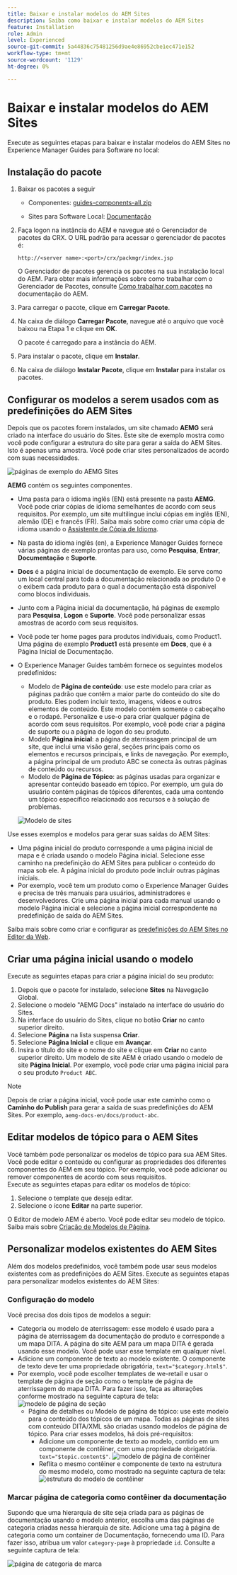 ```yaml
---
title: Baixar e instalar modelos do AEM Sites
description: Saiba como baixar e instalar modelos do AEM Sites
feature: Installation
role: Admin
level: Experienced
source-git-commit: 5a44836c75481256d9ae4e86952cbe1ec471e152
workflow-type: tm+mt
source-wordcount: '1129'
ht-degree: 0%

---
```



# Baixar e instalar modelos do AEM Sites

Execute as seguintes etapas para baixar e instalar modelos do AEM Sites no Experience Manager Guides para Software no local:


## Instalação do pacote

1. Baixar os pacotes a seguir

   - Componentes: [guides-components-all.zip](https://github.com/adobe/aemg-sites-components/releases/tag/v1.0.0)

   - Sites para Software Local: [Documentação](https://github.com/adobe/aemg-docs/releases/tag/v1.0.0)

1. Faça logon na instância do AEM e navegue até o Gerenciador de pacotes da CRX. O URL padrão para acessar o gerenciador de pacotes é:

   ```http
   http://<server name>:<port>/crx/packmgr/index.jsp
   ```

   O Gerenciador de pacotes gerencia os pacotes na sua instalação local do AEM. Para obter mais informações sobre como trabalhar com o Gerenciador de Pacotes, consulte [Como trabalhar com pacotes](https://helpx.adobe.com/experience-manager/6-5/sites/administering/using/package-manager.html) na documentação do AEM.

1. Para carregar o pacote, clique em **Carregar Pacote**.

1. Na caixa de diálogo **Carregar Pacote**, navegue até o arquivo que você baixou na Etapa 1 e clique em **OK**.

   O pacote é carregado para a instância do AEM.

1. Para instalar o pacote, clique em **Instalar**.

1. Na caixa de diálogo **Instalar Pacote**, clique em **Instalar** para instalar os pacotes.


## Configurar os modelos a serem usados com as predefinições do AEM Sites

Depois que os pacotes forem instalados, um site chamado **AEMG** será criado na interface do usuário do Sites. Este site de exemplo mostra como você pode configurar a estrutura do site para gerar a saída do AEM Sites. Isto é apenas uma amostra. Você pode criar sites personalizados de acordo com suas necessidades.

![páginas de exemplo do AEMG Sites](assets/aemg-sites-sample-pages.png)


**AEMG** contém os seguintes componentes.
- Uma pasta para o idioma inglês (EN) está presente na pasta **AEMG**. Você pode criar cópias de idioma semelhantes de acordo com seus requisitos. Por exemplo, um site multilíngue inclui cópias em inglês (EN), alemão (DE) e francês (FR).  Saiba mais sobre como criar uma cópia de idioma usando o [Assistente de Cópia de Idioma](https://experienceleague.adobe.com/en/docs/experience-manager-65/content/sites/administering/introduction/tc-wizard).
- Na pasta do idioma inglês (en), a Experience Manager Guides fornece várias páginas de exemplo prontas para uso, como **Pesquisa**, **Entrar**, **Documentação** e **Suporte**.

- **Docs** é a página inicial de documentação de exemplo. Ele serve como um local central para toda a documentação relacionada ao produto
O e o exibem cada produto para o qual a documentação está disponível como blocos individuais.

- Junto com a Página inicial da documentação, há páginas de exemplo para **Pesquisa**, **Logon** e **Suporte**. Você pode personalizar essas amostras de acordo com seus requisitos.
- Você pode ter home pages para produtos individuais, como Product1. Uma página de exemplo **Product1** está presente em **Docs**, que é a Página Inicial de Documentação.

- O Experience Manager Guides também fornece os seguintes modelos predefinidos:

   - Modelo de **Página de conteúdo**: use este modelo para criar as páginas padrão que contêm a maior parte do conteúdo do site do produto. Eles podem incluir texto, imagens, vídeos e outros elementos de conteúdo. Este modelo contém somente o cabeçalho e o rodapé. Personalize e use-o para criar qualquer página de acordo com seus requisitos. Por exemplo, você pode criar a página de suporte ou a página de logon do seu produto.
   - Modelo **Página inicial**: a página de aterrissagem principal de um site, que inclui uma visão geral, seções principais como os elementos e recursos principais, e links de navegação. Por exemplo, a página principal de um produto ABC se conecta às outras páginas de conteúdo ou recursos.
   - Modelo de **Página de Tópico**: as páginas usadas para organizar e apresentar conteúdo baseado em tópico. Por exemplo, um guia do usuário contém páginas de tópicos diferentes, cada uma contendo um tópico específico relacionado aos recursos e à solução de problemas.

  ![Modelo de sites](assets/sites-ui-templates.png)

Use esses exemplos e modelos para gerar suas saídas do AEM Sites:
- Uma página inicial do produto corresponde a uma página inicial de mapa e é criada usando o modelo Página inicial. Selecione esse caminho na predefinição do AEM Sites para publicar o conteúdo do mapa sob ele. A página inicial do produto pode incluir outras páginas iniciais.
- Por exemplo, você tem um produto como o Experience Manager Guides e precisa de três manuais para usuários, administradores e desenvolvedores.  Crie uma página inicial para cada manual usando o modelo Página inicial e selecione a página inicial correspondente na predefinição de saída do AEM Sites.

Saiba mais sobre como criar e configurar as [predefinições do AEM Sites no Editor da Web](../user-guide/generate-output-aem-site-web-editor.md).

## Criar uma página inicial usando o modelo

Execute as seguintes etapas para criar a página inicial do seu produto:
1. Depois que o pacote for instalado, selecione **Sites** na Navegação Global.
1. Selecione o modelo &quot;AEMG Docs&quot; instalado na interface do usuário do Sites.
1. Na interface do usuário do Sites, clique no botão **Criar** no canto superior direito.
1. Selecione **Página** na lista suspensa **Criar**.
1. Selecione **Página Inicial** e clique em **Avançar**.
1. Insira o título do site e o nome do site e clique em **Criar** no canto superior direito. Um modelo de site AEM é criado usando o modelo de site **Página Inicial**. Por exemplo, você pode criar uma página inicial para o seu produto `Product ABC`.


>[!NOTE]
>
>Depois de criar a página inicial, você pode usar este caminho como o **Caminho do Publish** para gerar a saída de suas predefinições do AEM Sites. Por exemplo, `aemg-docs-en/docs/product-abc`.

## Editar modelos de tópico para o AEM Sites

Você também pode personalizar os modelos de tópico para sua AEM Sites. Você pode editar o conteúdo ou configurar as propriedades dos diferentes componentes do AEM em seu tópico. Por exemplo, você pode adicionar ou remover componentes de acordo com seus requisitos.\
Execute as seguintes etapas para editar os modelos de tópico:
1. Selecione o template que deseja editar.
1. Selecione o ícone **Editar** na parte superior.

O Editor de modelo AEM é aberto. Você pode editar seu modelo de tópico. Saiba mais sobre [Criação de Modelos de Página](https://experienceleague.adobe.com/en/docs/experience-manager-65/content/sites/authoring/siteandpage/templates#editing-a-template-structure-template-author).


## Personalizar modelos existentes do AEM Sites

Além dos modelos predefinidos, você também pode usar seus modelos existentes com as predefinições do AEM Sites. Execute as seguintes etapas para personalizar modelos existentes do AEM Sites:

### Configuração do modelo

Você precisa dos dois tipos de modelos a seguir:

- Categoria ou modelo de aterrissagem: esse modelo é usado para a página de aterrissagem da documentação do produto e corresponde a um mapa DITA.  A página do site AEM para um mapa DITA é gerada usando esse modelo. Você pode usar esse template em qualquer nível.
- Adicione um componente de texto ao modelo existente. O componente de texto deve ter uma propriedade obrigatória, `text="$category.html$"`.
- Por exemplo, você pode escolher templates de we-retail e usar o template de página de seção como o template de página de aterrissagem do mapa DITA. Para fazer isso, faça as alterações conforme mostrado na seguinte captura de tela:
  ![modelo de página de seção](assets/customize-existing-aem-templates-section.png)
   - Página de detalhes ou Modelo de página de tópico: use este modelo para o conteúdo dos tópicos de um mapa. Todas as páginas de sites com conteúdo DITA/XML são criadas usando modelos de página de tópico. Para criar esses modelos, há dois pré-requisitos:
      - Adicione um componente de texto ao modelo, contido em um componente de contêiner, com uma propriedade obrigatória. `text="$topic.content$"`.
        ![modelo de página de contêiner](assets/customize-existing-aem-templates-container.png)
      - Reflita o mesmo contêiner e componente de texto na estrutura do mesmo modelo, como mostrado na seguinte captura de tela:
        ![estrutura do modelo de contêiner](assets/customize-existing-aem-templates-structure.png)

### Marcar página de categoria como contêiner da documentação

Supondo que uma hierarquia de site seja criada para as páginas de documentação usando o modelo anterior, escolha uma das páginas de categoria criadas nessa hierarquia de site. Adicione uma tag à página de categoria como um container de Documentação, fornecendo uma ID.
Para fazer isso, atribua um valor `category-page` à propriedade `id`. Consulte a seguinte captura de tela:

![página de categoria de marca](assets/customize-existing-aem-templates-tagging.png)
